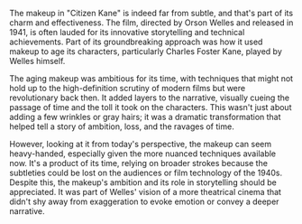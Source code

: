 The makeup in "Citizen Kane" is indeed far from subtle, and that's part of its charm and effectiveness. The film, directed by Orson Welles and released in 1941, is often lauded for its innovative storytelling and technical achievements. Part of its groundbreaking approach was how it used makeup to age its characters, particularly Charles Foster Kane, played by Welles himself.

The aging makeup was ambitious for its time, with techniques that might not hold up to the high-definition scrutiny of modern films but were revolutionary back then. It added layers to the narrative, visually cueing the passage of time and the toll it took on the characters. This wasn't just about adding a few wrinkles or gray hairs; it was a dramatic transformation that helped tell a story of ambition, loss, and the ravages of time.

However, looking at it from today's perspective, the makeup can seem heavy-handed, especially given the more nuanced techniques available now. It's a product of its time, relying on broader strokes because the subtleties could be lost on the audiences or film technology of the 1940s. Despite this, the makeup's ambition and its role in storytelling should be appreciated. It was part of Welles' vision of a more theatrical cinema that didn't shy away from exaggeration to evoke emotion or convey a deeper narrative.
